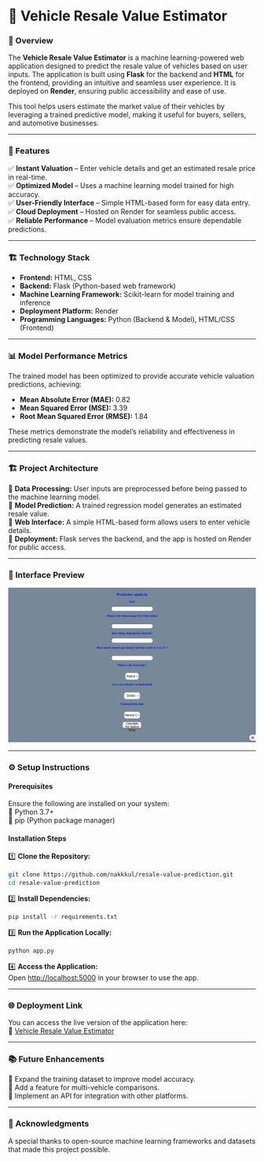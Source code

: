 # 🚗 Vehicle Resale Value Estimator  

### 📜 Overview  
The **Vehicle Resale Value Estimator** is a machine learning-powered web application designed to predict the resale value of vehicles based on user inputs. The application is built using **Flask** for the backend and **HTML** for the frontend, providing an intuitive and seamless user experience. It is deployed on **Render**, ensuring public accessibility and ease of use.  

This tool helps users estimate the market value of their vehicles by leveraging a trained predictive model, making it useful for buyers, sellers, and automotive businesses.  

---

### 🚀 Features  
✅ **Instant Valuation** – Enter vehicle details and get an estimated resale price in real-time.  
✅ **Optimized Model** – Uses a machine learning model trained for high accuracy.  
✅ **User-Friendly Interface** – Simple HTML-based form for easy data entry.  
✅ **Cloud Deployment** – Hosted on Render for seamless public access.  
✅ **Reliable Performance** – Model evaluation metrics ensure dependable predictions.  

---

### 🏗️ Technology Stack  
- **Frontend:** HTML, CSS  
- **Backend:** Flask (Python-based web framework)  
- **Machine Learning Framework:** Scikit-learn for model training and inference  
- **Deployment Platform:** Render  
- **Programming Languages:** Python (Backend & Model), HTML/CSS (Frontend)  

---

### 📊 Model Performance Metrics  
The trained model has been optimized to provide accurate vehicle valuation predictions, achieving:  

- **Mean Absolute Error (MAE):** 0.82  
- **Mean Squared Error (MSE):** 3.39  
- **Root Mean Squared Error (RMSE):** 1.84  

These metrics demonstrate the model’s reliability and effectiveness in predicting resale values.  

---

### 🏗️ Project Architecture  
📌 **Data Processing:** User inputs are preprocessed before being passed to the machine learning model.  
📌 **Model Prediction:** A trained regression model generates an estimated resale value.  
📌 **Web Interface:** A simple HTML-based form allows users to enter vehicle details.  
📌 **Deployment:** Flask serves the backend, and the app is hosted on Render for public access.  

---

### 📸 Interface Preview  
![App Interface](images/interface.png)  

---

### ⚙️ Setup Instructions  

#### **Prerequisites**  
Ensure the following are installed on your system:  
🔹 Python 3.7+  
🔹 pip (Python package manager)  

#### **Installation Steps**  

1️⃣ **Clone the Repository:**  
```bash
git clone https://github.com/nakkkul/resale-value-prediction.git
cd resale-value-prediction
```  

2️⃣ **Install Dependencies:**  
```bash
pip install -r requirements.txt
```  

3️⃣ **Run the Application Locally:**  
```bash
python app.py
```  

4️⃣ **Access the Application:**  
Open [http://localhost:5000](http://localhost:5000) in your browser to use the app.  

---

### 🌐 Deployment Link  
You can access the live version of the application here:  
🔗 [Vehicle Resale Value Estimator](https://resale-value-prediction.onrender.com)  

---

### 📚 Future Enhancements  
🔹 Expand the training dataset to improve model accuracy.  
🔹 Add a feature for multi-vehicle comparisons.  
🔹 Implement an API for integration with other platforms.  

---

### 🤝 Acknowledgments  
A special thanks to open-source machine learning frameworks and datasets that made this project possible.  
